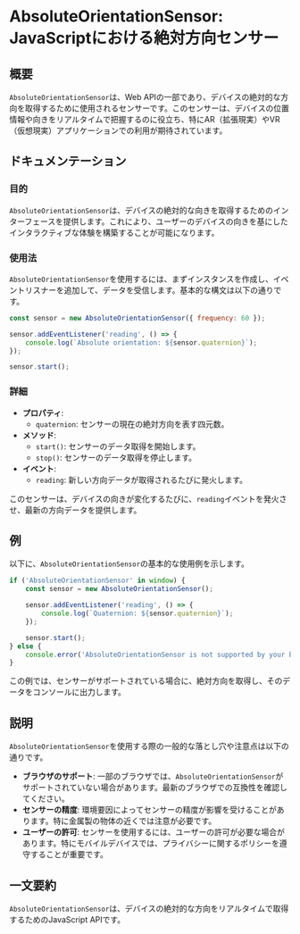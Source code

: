 <!--
Meta Description: # AbsoluteOrientationSensor: JavaScriptにおける絶対方向センサー ## 概要 `AbsoluteOrientationSensor`は、Web APIの一部であり、デバイスの絶対的な方向を取得するために使用されるセンサーです。このセンサーは、デバイスの位置情報や...
Meta Keywords: absoluteorientationsensor, sensor, reading, quaternion, console
-->

# AbsoluteOrientationSensor: JavaScriptにおける絶対方向センサー

## 概要
`AbsoluteOrientationSensor`は、Web APIの一部であり、デバイスの絶対的な方向を取得するために使用されるセンサーです。このセンサーは、デバイスの位置情報や向きをリアルタイムで把握するのに役立ち、特にAR（拡張現実）やVR（仮想現実）アプリケーションでの利用が期待されています。

## ドキュメンテーション
### 目的
`AbsoluteOrientationSensor`は、デバイスの絶対的な向きを取得するためのインターフェースを提供します。これにより、ユーザーのデバイスの向きを基にしたインタラクティブな体験を構築することが可能になります。

### 使用法
`AbsoluteOrientationSensor`を使用するには、まずインスタンスを作成し、イベントリスナーを追加して、データを受信します。基本的な構文は以下の通りです。

```javascript
const sensor = new AbsoluteOrientationSensor({ frequency: 60 });

sensor.addEventListener('reading', () => {
    console.log(`Absolute orientation: ${sensor.quaternion}`);
});

sensor.start();
```

### 詳細
- **プロパティ**:
  - `quaternion`: センサーの現在の絶対方向を表す四元数。
- **メソッド**:
  - `start()`: センサーのデータ取得を開始します。
  - `stop()`: センサーのデータ取得を停止します。
- **イベント**:
  - `reading`: 新しい方向データが取得されるたびに発火します。

このセンサーは、デバイスの向きが変化するたびに、`reading`イベントを発火させ、最新の方向データを提供します。

## 例
以下に、`AbsoluteOrientationSensor`の基本的な使用例を示します。

```javascript
if ('AbsoluteOrientationSensor' in window) {
    const sensor = new AbsoluteOrientationSensor();

    sensor.addEventListener('reading', () => {
        console.log(`Quaternion: ${sensor.quaternion}`);
    });

    sensor.start();
} else {
    console.error('AbsoluteOrientationSensor is not supported by your browser.');
}
```

この例では、センサーがサポートされている場合に、絶対方向を取得し、そのデータをコンソールに出力します。

## 説明
`AbsoluteOrientationSensor`を使用する際の一般的な落とし穴や注意点は以下の通りです。

- **ブラウザのサポート**: 一部のブラウザでは、`AbsoluteOrientationSensor`がサポートされていない場合があります。最新のブラウザでの互換性を確認してください。
- **センサーの精度**: 環境要因によってセンサーの精度が影響を受けることがあります。特に金属製の物体の近くでは注意が必要です。
- **ユーザーの許可**: センサーを使用するには、ユーザーの許可が必要な場合があります。特にモバイルデバイスでは、プライバシーに関するポリシーを遵守することが重要です。

## 一文要約
`AbsoluteOrientationSensor`は、デバイスの絶対的な方向をリアルタイムで取得するためのJavaScript APIです。